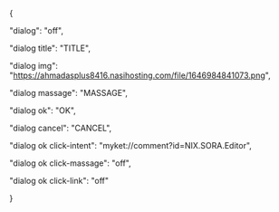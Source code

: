 {

  "dialog": "off",

  "dialog title": "TITLE",

  "dialog img": "https://ahmadasplus8416.nasihosting.com/file/1646984841073.png",

  "dialog massage": "MASSAGE",

  "dialog ok": "OK",

  "dialog cancel": "CANCEL",

  "dialog ok click-intent": "myket://comment?id=NIX.SORA.Editor",

  "dialog ok click-massage": "off",

  "dialog ok click-link": "off"

}
